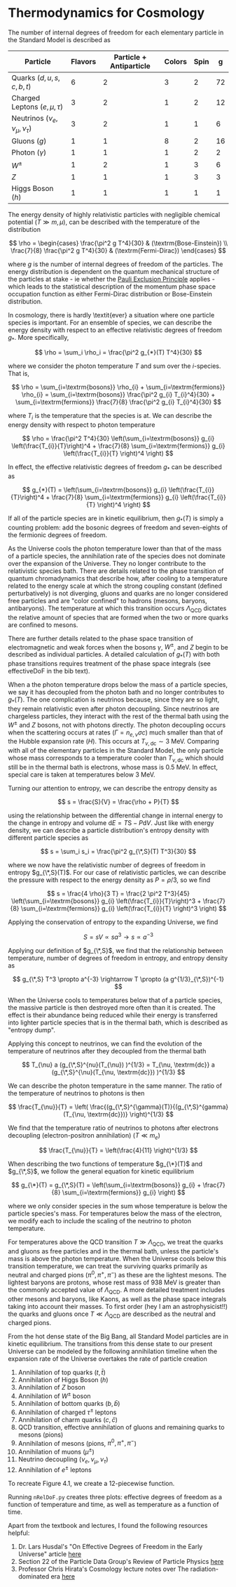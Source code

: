 # Thermodynamics for Cosmology

The number of internal degrees of freedom for each elementary particle in the Standard Model is described as

| Particle | Flavors | Particle + Antiparticle | Colors | Spin | g |
| ----------- | ----------- | ----------- | ----------- | ----------- | ----------- |
| Quarks ($d,u,s,c,b,t$)  |  6  |  2  |  3  |  2  |  72  |
| Charged Leptons ($e, \mu, \tau$)  |  3  |  2  |  1  |  2  |  12  |
| Neutrinos ($\nu_e, \nu_{\mu}, \nu_{\tau}$)  |  3  |  2  |  1  |  1  |  6  |
| Gluons ($g$)  |  1  |  1  |  8  |  2  |  16  |
| Photon ($\gamma$)  |  1  |  1  |  1  |  2  |  2  |
| $W^{\pm}$  |  1  |  2  |  1  |  3  |  6 |
| $Z$  |  1  |  1  |  1  |  3  |  3 |
| Higgs Boson ($h$)  |  1  |  1  |  1  |  1  |  1 |



The energy density of highly relativistic particles with negligible chemical potential $(T \gg m, \mu)$, can be described with the temperature of the distribution

$$
\rho = 
\begin{cases}
    \frac{\pi^2 g T^4}{30} & (\textrm{Bose-Einstein}) \\
    \frac{7}{8} \frac{\pi^2 g T^4}{30} & (\textrm{Fermi-Dirac})
\end{cases}
$$

where $g$ is the number of internal degrees of freedom of the particles. The energy distribution is dependent on the quantum mechanical structure of the particles at stake - ie whether the [Pauli Exclusion Principle](https://en.wikipedia.org/wiki/Pauli_exclusion_principle) applies - which leads to the statistical description of the momentum phase space occupation function as either Fermi-Dirac distribution or Bose-Einstein distribution.

In cosmology, there is hardly \textit{ever} a situation where one particle species is important. For an ensemble of species, we can describe the energy density with respect to an effective relativistic degrees of freedom $g_*$. More specifically,

$$
\rho = \sum_i \rho_i = \frac{\pi^2 g_{*}(T) T^4}{30}
$$

where we consider the photon temperature $T$ and sum over the $i$-species. That is, 

$$
\rho = \sum_{i=\textrm{bosons}} \rho_{i} + \sum_{i=\textrm{fermions}} \rho_{i} = \sum_{i=\textrm{bosons}} \frac{\pi^2 g_{i} T_{i}^4}{30}  + \sum_{i=\textrm{fermions}} \frac{7}{8} \frac{\pi^2 g_{i} T_{i}^4}{30}
$$

where $T_i$ is the temperature that the species is at. We can describe the energy density with respect to photon temperature

$$
\rho = \frac{\pi^2 T^4}{30} \left(\sum_{i=\textrm{bosons}} g_{i} \left(\frac{T_{i}}{T}\right)^4  + \frac{7}{8} \sum_{i=\textrm{fermions}} g_{i} \left(\frac{T_{i}}{T} \right)^4 \right)
$$

In effect, the effective relativistic degrees of freedom $g_*$ can be described as 

$$
g_{*}(T) =  \left(\sum_{i=\textrm{bosons}} g_{i} \left(\frac{T_{i}}{T}\right)^4  + \frac{7}{8} \sum_{i=\textrm{fermions}} g_{i} \left(\frac{T_{i}}{T} \right)^4 \right)
$$

If all of the particle species are in kinetic equilibrium, then $g_*(T)$ is simply a counting problem: add the bosonic degrees of freedom and seven-eights of the fermionic degrees of freedom.

As the Universe cools the photon temperature lower than that of the mass of a particle species, the annihilation rate of the species does not dominate over the expansion of the Universe. They no longer contribute to the relativistic species bath. There are details related to the phase transition of quantum chromadynamics that describe how, after cooling to a temperature related to the energy scale at which the strong coupling constant (defined perturbatively) is not diverging, gluons and quarks are no longer considered free particles and are "color confined" to hadrons (mesons, baryons, antibaryons). The temperature at which this transition occurs $\Lambda_{\textrm{QCD}}$ dictates the relative amount of species that are formed when the two or more quarks are confined to mesons.


There are further details related to the phase space transition of electromagnetic and weak forces when the bosons $\gamma$, $W^{\pm}$, and $Z$ begin to be described as individual particles. A detailed calculation of $g_{*}(T)$ with both phase transitions requires treatment of the phase space integrals (see effectiveDoF in the bib text). 

When a the photon temperature drops below the mass of a particle species, we say it has decoupled from the photon bath and no longer contributes to $g_{*}(T)$. The one complication is neutrinos because, since they are so light, they remain relativistic even after photon decoupling. Since neutrinos are chargeless particles, they interact with the rest of the thermal bath using the $W^{\pm}$ and $Z$ bosons, not with photons directly. The photon decoupling occurs when the scattering occurs at rates ($\Gamma = n_{e,\nu} \sigma c$) much smaller than that of the Hubble expansion rate ($H$). This occurs at $T_{\nu, \textrm{dc}} \sim 3\ \textrm{MeV}$. Comparing with all of the elementary particles in the Standard Model, the only particle whose mass corresponds to a temperature cooler than $T_{\nu, \textrm{dc}}$ which should still be in the thermal bath is electrons, whose mass is $0.5\ \textrm{MeV}$. In effect, special care is taken at temperatures below $3\ \textrm{MeV}$.

Turning our attention to entropy, we can describe the entropy density as

$$
s = \frac{S}{V} = \frac{\rho + P}{T}
$$

using the relationship between the differential change in internal energy to the change in entropy and volume $\textrm{d}E = T\textrm{S} - P \textrm{d}V$. Just like with energy density, we can describe a particle distribution's entropy density with different particle species as

$$
s = \sum_i s_i = \frac{\pi^2 g_{\*,S}(T) T^3}{30}
$$

where we now have the relativistic number of degrees of freedom in entropy $g_{\*,S}(T)$. For our case of relativistic particles, we can describe the pressure with respect to the energy density as $P = \rho / 3$, so we find

$$
s = \frac{4 \rho}{3 T} = \frac{2 \pi^2 T^3}{45} \left(\sum_{i=\textrm{bosons}} g_{i} \left(\frac{T_{i}}{T}\right)^3  + \frac{7}{8} \sum_{i=\textrm{fermions}} g_{i} \left(\frac{T_{i}}{T} \right)^3 \right)
$$

Applying the conservation of entropy to the expanding Universe, we find

$$
S = sV \propto s a^3 \rightarrow s \propto a^{-3}
$$

Applying our definition of $g_{\*,S}$, we find that the relationship between temperature, number of degrees of freedom in entropy, and entropy density as

$$
g_{\*,S} T^3 \propto a^{-3} \rightarrow T \propto (a g^{1/3}_{\*,S})^{-1}
$$

When the Universe cools to temperatures below that of a particle species, the massive particle is then destroyed more often than it is created. The effect is their abundance being reduced while their energy is transferred into lighter particle species that is in the thermal bath, which is described as "entropy dump".

Applying this concept to neutrinos, we can find the evolution of the temperature of neutrinos after they decoupled from the thermal bath

$$
T_{\nu} a (g_{\*,S}^{nu}(T_{\nu}) )^{1/3} = T_{\nu, \textrm{dc}} a (g_{\*,S}^{\nu}(T_{\nu, \textrm{dc}}) )^{1/3}
$$

We can describe the photon temperature in the same manner. The ratio of the temperature of neutrinos to photons is then 

$$
\frac{T_{\nu}}{T} = \left( \frac{(g_{\*,S}^{\gamma}(T)}{(g_{\*,S}^{gamma}(T_{\nu, \textrm{dc}})} \right)^{1/3}
$$

We find that the temperature ratio of neutrinos to photons after electrons decoupling (electron-positron annihilation) ($T \ll m_{e}$)

$$
\frac{T_{\nu}}{T} = \left(\frac{4}{11} \right)^{1/3}
$$

When describing the two functions of temperature $g_{\*}(T)$ and $g_{\*,S}$, we follow the general equation for kinetic equilibrium

$$
g_{\*}(T) = g_{\*,S}(T) = \left(\sum_{i=\textrm{bosons}} g_{i}  + \frac{7}{8} \sum_{i=\textrm{fermions}} g_{i}  \right)
$$


where we only consider species in the sum whose temperature is below the particle species's mass. For temperatures below the mass of the electron, we modify each to include the scaling of the neutrino to photon temperature.

For temperatures above the QCD transition $T \gg \Lambda_{\textrm{QCD}}$, we treat the quarks and gluons as free particles and in the thermal bath, unless the particle's mass is above the photon temperature. When the Universe cools below this transition temperature, we can treat the surviving quarks primarily as neutral and charged pions ($\pi^{0}, \pi^{+}, \pi^{-}$) as these are the lightest mesons. The lightest baryons are protons, whose rest mass of $938\ \textrm{MeV}$ is greater than the commonly accepted value of $\Lambda_{\textrm{QCD}}$. A more detailed treatment includes other mesons and baryons, like Kaons, as well as the phase space integrals taking into account their masses. To first order (hey I am an astrophysicist!!) the quarks and gluons once $T \ll \Lambda_{\textrm{QCD}}$ are described as the neutral and charged pions.


From the hot dense state of the Big Bang, all Standard Model particles are in kinetic equilibrium. The transitions from this dense state to our present Universe can be modeled by the following annihilation timeline when the expansion rate of the Universe overtakes the rate of particle creation

1. Annihilation of top quarks ($t, \bar{t}$)
2. Annihilation of Higgs Boson ($h$)
3. Annihilation of $Z$ boson
4. Annihilation of $W^{\pm}$ boson
5. Annihilation of bottom quarks ($b, \bar{b}$)
6. Annihilation of charged $\tau^{\pm}$ leptons
7. Annihilation of charm quarks ($c, \bar{c}$)
8. QCD transition, effective annihilation of gluons and remaining quarks to mesons (pions)
9. Annihilation of mesons (pions, $\pi^{0}, \pi^{+}, \pi^{-}$)
10. Annihilation of muons ($\mu^{\pm}$)
11. Neutrino decoupling ($\nu_e, \nu_{\mu}, \nu_{\tau}$)
12. Annihilation of $e^{\pm}$ leptons

To recreate Figure 4.1, we create a 12-piecewise function.

Running `nRelDoF.py` creates three plots: effective degrees of freedom as a function of temperature and time, as well as temperature as a function of time.

Apart from the textbook and lectures, I found the following resources helpful:
1. Dr. Lars Husdal's "On Effective Degrees of Freedom in the Early Universe" article [here](https://www.fuw.edu.pl/~bohdang/wyklady/Cosmology/Husdal_1609.04979.pdf)
2. Section 22 of the Particle Data Group's Review of Particle Physics [here](https://pdg.lbl.gov/2015/download/rpp2014-Chin.Phys.C.38.090001.pdf)
3. Professor Chris Hirata's Cosmology lecture notes over The radiation-dominated era [here](https://hirata10.github.io/ph8803/Lec06_EarlyUniverse.pdf)




